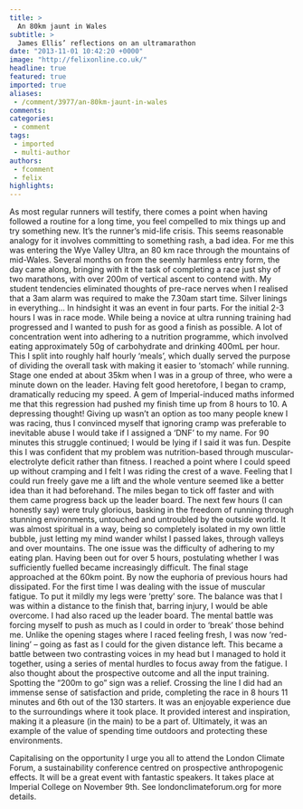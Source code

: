```yaml
---
title: >
  An 80km jaunt in Wales
subtitle: >
  James Ellis’ reflections on an ultramarathon
date: "2013-11-01 10:42:20 +0000"
image: "http://felixonline.co.uk/"
headline: true
featured: true
imported: true
aliases:
 - /comment/3977/an-80km-jaunt-in-wales
comments:
categories:
 - comment
tags:
 - imported
 - multi-author
authors:
 - fcomment
 - felix
highlights:
---
```


As most regular runners will testify, there comes a point when having followed a routine for a long time, you feel compelled to mix things up and try something new. It’s the runner’s mid-life crisis. This seems reasonable analogy for it involves committing to something rash, a bad idea. For me this was entering the Wye Valley Ultra, an 80 km race through the mountains of mid-Wales. Several months on from the seemly harmless entry form, the day came along, bringing with it the task of completing a race just shy of two marathons, with over 200m of vertical ascent to contend with. My student tendencies eliminated thoughts of pre-race nerves when I realised that a 3am alarm was required to make the 7.30am start time. Silver linings in everything...
 In hindsight it was an event in four parts. For the initial 2-3 hours I was in race mode. While being a novice at ultra running training had progressed and I wanted to push for as good a finish as possible. A lot of concentration went into adhering to a nutrition programme, which involved eating approximately 50g of carbohydrate and drinking 400mL per hour. This I split into roughly half hourly ‘meals’, which dually served the purpose of dividing the overall task with making it easier to ‘stomach’ while running.
 Stage one ended at about 35km when I was in a group of three, who were a minute down on the leader. Having felt good heretofore, I began to cramp, dramatically reducing my speed. A gem of Imperial-induced maths informed me that this regression had pushed my finish time up from 8 hours to 10. A depressing thought! Giving up wasn’t an option as too many people knew I was racing, thus I convinced myself that ignoring cramp was preferable to inevitable abuse I would take if I assigned a ‘DNF’ to my name. For 90 minutes this struggle continued; I would be lying if I said it was fun. Despite this I was confident that my problem was nutrition-based through muscular-electrolyte deficit rather than fitness.
 I reached a point where I could speed up without cramping and I felt I was riding the crest of a wave. Feeling that I could run freely gave me a lift and the whole venture seemed like a better idea than it had beforehand. The miles began to tick off faster and with them came progress back up the leader board. The next few hours (I can honestly say) were truly glorious, basking in the freedom of running through stunning environments, untouched and untroubled by the outside world. It was almost spiritual in a way, being so completely isolated in my own little bubble, just letting my mind wander whilst I passed lakes, through valleys and over mountains. The one issue was the difficulty of adhering to my eating plan. Having been out for over 5 hours, postulating whether I was sufficiently fuelled became increasingly difficult.
 The final stage approached at the 60km point. By now the euphoria of previous hours had dissipated. For the first time I was dealing with the issue of muscular fatigue. To put it mildly my legs were ‘pretty’ sore. The balance was that I was within a distance to the finish that, barring injury, I would be able overcome. I had also raced up the leader board. The mental battle was forcing myself to push as much as I could in order to ‘break’ those behind me.
 Unlike the opening stages where I raced feeling fresh, I was now ‘red-lining’ – going as fast as I could for the given distance left. This became a battle between two contrasting voices in my head but I managed to hold it together, using a series of mental hurdles to focus away from the fatigue. I also thought about the prospective outcome and all the input training. Spotting the “200m to go” sign was a relief. Crossing the line I did had an immense sense of satisfaction and pride, completing the race in 8 hours 11 minutes and 6th out of the 130 starters. It was an enjoyable experience due to the surroundings where it took place. It provided interest and inspiration, making it a pleasure (in the main) to be a part of. Ultimately, it was an example of the value of spending time outdoors and protecting these environments.

Capitalising on the opportunity I urge you all to attend the London Climate Forum, a sustainability conference centred on prospective anthropogenic effects. It will be a great event with fantastic speakers. It takes place at Imperial College on November 9th. See londonclimateforum.org for more details.
